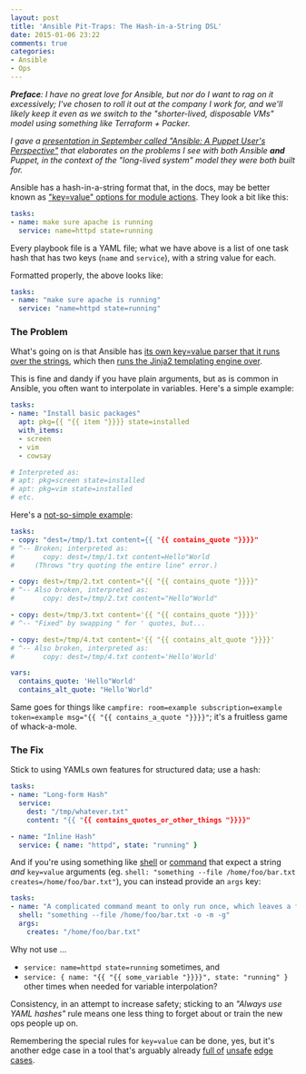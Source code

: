 ```yaml
---
layout: post
title: 'Ansible Pit-Traps: The Hash-in-a-String DSL'
date: 2015-01-06 23:22
comments: true
categories:
- Ansible
- Ops
---
```


*__Preface__: I have no great love for Ansible, but nor do I want to rag on it excessively; I've chosen to roll it out at the company I work for, and we'll likely keep it even as we switch to the "shorter-lived, disposable VMs" model using something like Terraform + Packer.*

*I gave a [presentation in September called "Ansible: A Puppet User's Perspective"](https://speakerdeck.com/damncabbage/ansible-a-puppet-users-perspective-devops-sydney-2014) that elaborates on the problems I see with both Ansible __and__ Puppet, in the context of the "long-lived system" model they were both built for.*

Ansible has a hash-in-a-string format that, in the docs, may be better known as ["key=value" options for module actions](http://docs.ansible.com/playbooks_intro.html#tasks-list). They look a bit like this:

```yaml
tasks:
- name: make sure apache is running
  service: name=httpd state=running
```

Every playbook file is a YAML file; what we have above is a list of one task hash that has two keys (`name` and `service`), with a string value for each.

Formatted properly, the above looks like:

```yaml
tasks:
- name: "make sure apache is running"
  service: "name=httpd state=running"
```
<!--more-->

### The Problem

What's going on is that Ansible has [its own key=value parser that it runs over the strings](https://github.com/ansible/ansible/blob/fe53d86a83b8fdd9019c1237fd37e3295e8df2b5/lib/ansible/module_utils/splitter.py#L51), which then [runs the Jinja2 templating engine over](https://github.com/ansible/ansible/blob/d3c9eda15b0028b4a0621f313c6ee53eef439d43/lib/ansible/runner/__init__.py#L993).

This is fine and dandy if you have plain arguments, but as is common in Ansible, you often want to interpolate in variables. Here's a simple example:

```yaml
tasks:
- name: "Install basic packages"
  apt: pkg={{ "{{ item "}}}} state=installed
  with_items:
  - screen
  - vim
  - cowsay

# Interpreted as:
# apt: pkg=screen state=installed
# apt: pkg=vim state=installed
# etc.
```

Here's a [not-so-simple example](https://github.com/ansible/ansible/issues/9067):

```yaml
tasks:
- copy: "dest=/tmp/1.txt content={{ "{{ contains_quote "}}}}"
# ^-- Broken; interpreted as:
#       copy: dest=/tmp/1.txt content=Hello"World
#     (Throws "try quoting the entire line" error.)

- copy: dest=/tmp/2.txt content="{{ "{{ contains_quote "}}}}"
# ^-- Also broken, interpreted as:
#       copy: dest=/tmp/2.txt content="Hello"World"

- copy: dest=/tmp/3.txt content='{{ "{{ contains_quote "}}}}'
# ^-- "Fixed" by swapping " for ' quotes, but...

- copy: dest=/tmp/4.txt content='{{ "{{ contains_alt_quote "}}}}'
# ^-- Also broken, interpreted as:
#       copy: dest=/tmp/4.txt content='Hello'World'

vars:
  contains_quote: 'Hello"World'
  contains_alt_quote: "Hello'World"
```

Same goes for things like `campfire: room=example subscription=example token=example msg="{{ "{{ contains_a_quote "}}}}"`; it's a fruitless game of whack-a-mole.


### The Fix

Stick to using YAMLs own features for structured data; use a hash:

```yaml
tasks:
- name: "Long-form Hash"
  service:
    dest: "/tmp/whatever.txt"
    content: "{{ "{{ contains_quotes_or_other_things "}}}}"

- name: "Inline Hash"
  service: { name: "httpd", state: "running" }
```

And if you're using something like [shell](http://docs.ansible.com/shell_module.html) or [command](http://docs.ansible.com/command_module.html) that expect a string *and* `key=value` arguments (eg. `shell: "something --file /home/foo/bar.txt creates=/home/foo/bar.txt"`), you can instead provide an `args` key:

```yaml
tasks:
- name: "A complicated command meant to only run once, which leaves a file around when it's finished."
  shell: "something --file /home/foo/bar.txt -o -m -g"
  args:
    creates: "/home/foo/bar.txt"
```

Why not use ...

* `service: name=httpd state=running` sometimes, and
* `service: { name: "{{ "{{ some_variable "}}}}", state: "running" }` other times when needed for variable interpolation?

Consistency, in an attempt to increase safety; sticking to an *"Always use YAML hashes"* rule means one less thing to forget about or train the new ops people up on.

Remembering the special rules for `key=value` can be done, yes, but it's another edge case in a tool that's arguably already [full of](https://github.com/ansible/ansible/issues/9899) [unsafe](https://github.com/ansible/ansible/issues/9856) [edge cases](https://github.com/ansible/ansible/issues/8219).
